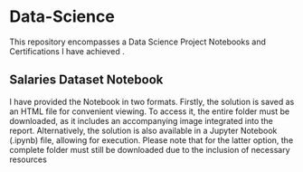 # Data-Science
This repository encompasses a Data Science Project Notebooks and Certifications I have achieved .

## Salaries Dataset Notebook
I have provided the Notebook in two formats. Firstly, the solution is saved as an HTML file for convenient viewing. To access it, the entire folder must be downloaded, as it includes an accompanying image integrated into the report. Alternatively, the solution is also available in a Jupyter Notebook (.ipynb) file, allowing for execution. Please note that for the latter option, the complete folder must still be downloaded due to the inclusion of necessary resources
